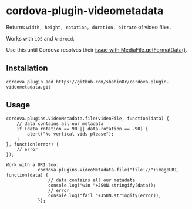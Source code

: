 # cordova-plugin-videometadata
Returns `width, height, rotation, duration, bitrate` of video files.

Works with `iOS` and `Android`.

Use this until Cordova resolves their [issue with MediaFile.getFormatData()](https://issues.apache.org/jira/browse/CB-7117).

## Installation
`cordova plugin add https://github.com/shahin8r/cordova-plugin-videometadata.git`

## Usage

```
cordova.plugins.VideoMetadata.file(videoFile, function(data) {
    // data contains all our metadata
    if (data.rotation == 90 || data.rotation == -90) {
        alert("No vertical vids please");
    }
}, function(error) {
    // error
});
```

```
Work with a URI too:
            cordova.plugins.VideoMetadata.file("file://"+imageURI, function(data) {
                // data contains all our metadata
                console.log("win "+JSON.stringify(data));
                // error
                console.log("fail "+JSON.stringify(error));
            });
```            
